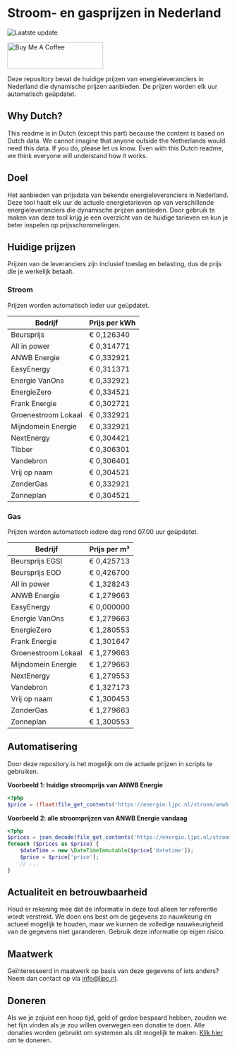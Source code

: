 # Stroom- en gasprijzen in Nederland

![Laatste update](https://img.shields.io/badge/laatste%20update-2024--11--14%2011%3A00%20CET-brightgreen)

<a href="https://www.buymeacoffee.com/Lars-" target="_blank"><img src="https://cdn.buymeacoffee.com/buttons/v2/default-orange.png" alt="Buy Me A Coffee" height="60" style="height: 60px !important;width: 217px !important;" ></a>

Deze repository bevat de huidige prijzen van energieleveranciers in Nederland die dynamische prijzen aanbieden. De prijzen worden elk uur automatisch geüpdatet.

## Why Dutch?

This readme is in Dutch (except this part) because the content is based on Dutch data. We cannot imagine that anyone outside the Netherlands would need this data. If you do, please let us know. Even with this Dutch readme, we think
everyone will understand how it works.

## Doel

Het aanbieden van prijsdata van bekende energieleveranciers in Nederland. Deze tool haalt elk uur de actuele energietarieven op van verschillende energieleveranciers die dynamische prijzen aanbieden. Door gebruik te maken van deze tool
krijg je een overzicht van de huidige tarieven en kun je beter inspelen op prijsschommelingen.

## Huidige prijzen

Prijzen van de leveranciers zijn inclusief toeslag en belasting, dus de prijs die je werkelijk betaalt.

### Stroom

Prijzen worden automatisch ieder uur geüpdatet.

 Bedrijf | Prijs per kWh 
---------|---------------
Beursprijs | € 0,126340
All in power | € 0,314771
ANWB Energie | € 0,332921
EasyEnergy | € 0,311371
Energie VanOns | € 0,332921
EnergieZero | € 0,334521
Frank Energie | € 0,302721
Groenestroom Lokaal | € 0,332921
Mijndomein Energie | € 0,332921
NextEnergy | € 0,304421
Tibber | € 0,306301
Vandebron | € 0,306401
Vrij op naam | € 0,304521
ZonderGas | € 0,332921
Zonneplan | € 0,304521


### Gas

Prijzen worden automatisch iedere dag rond 07.00 uur geüpdatet.

 Bedrijf | Prijs per m³ 
---------|--------------
Beursprijs EGSI | € 0,425713
Beursprijs EOD | € 0,426700
All in power | € 1,328243
ANWB Energie | € 1,279663
EasyEnergy | € 0,000000
Energie VanOns | € 1,279663
EnergieZero | € 1,280553
Frank Energie | € 1,301647
Groenestroom Lokaal | € 1,279663
Mijndomein Energie | € 1,279663
NextEnergy | € 1,279553
Vandebron | € 1,327173
Vrij op naam | € 1,300453
ZonderGas | € 1,279663
Zonneplan | € 1,300553


## Automatisering

Door deze repository is het mogelijk om de actuele prijzen in scripts te gebruiken.

**Voorbeeld 1: huidige stroomprijs van ANWB Energie**

```php
<?php
$price = (float)file_get_contents('https://energie.ljpc.nl/stroom/anwb-energie-nu.txt');

```

**Voorbeeld 2: alle stroomprijzen van ANWB Energie vandaag**

```php
<?php
$prices = json_decode(file_get_contents('https://energie.ljpc.nl/stroom/all-in-power-vandaag.json'),true);
foreach ($prices as $price) {
    $dateTime = new \DateTimeImmutable($price['datetime']);
    $price = $price['price'];
    // ...
}
```

## Actualiteit en betrouwbaarheid

Houd er rekening mee dat de informatie in deze tool alleen ter referentie wordt verstrekt. We doen ons best om de gegevens zo nauwkeurig en actueel mogelijk te houden, maar we kunnen de volledige nauwkeurigheid van de gegevens niet
garanderen. Gebruik deze informatie op eigen risico.

## Maatwerk

Geïnteresseerd in maatwerk op basis van deze gegevens of iets anders? Neem dan contact op
via [info@ljpc.nl](mailto:info@ljpc.nl?subject=Energie%20prijzen).

## Doneren

Als we je zojuist een hoop tijd, geld of gedoe bespaard hebben, zouden we het fijn vinden als je zou willen overwegen een
donatie te doen. Alle donaties worden gebruikt om systemen als dit mogelijk te
maken. [Klik hier](https://www.buymeacoffee.com/Lars-) om te doneren.
